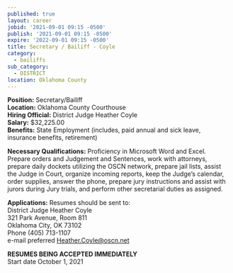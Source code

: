 ```yaml
---
published: true
layout: career
jobid: '2021-09-01 09:15 -0500'
publish: '2021-09-01 09:15 -0500'
expire: '2022-09-01 09:15 -0500'
title: Secretary / Bailiff - Coyle
category:
  - bailiffs
sub_category:
  - DISTRICT
location: Oklahoma County
---
```

**Position:** Secretary/Bailiff    
**Location:** Oklahoma County Courthouse  
**Hiring Official:** District Judge Heather Coyle   
**Salary:** $32,225.00  
**Benefits:** State Employment (includes, paid annual and sick leave, insurance benefits, retirement)  

**Necessary Qualifications:** Proficiency in Microsoft Word and Excel.  Prepare orders and Judgement and Sentences, work with attorneys, prepare daily dockets utilizing the OSCN network,  prepare jail lists, assist the Judge in Court, organize incoming reports, keep the Judge’s calendar, order supplies, answer the phone, prepare jury instructions and assist with jurors during Jury trials, and perform other secretarial duties as assigned.  
					
**Applications:**
Resumes should be sent to:  
District Judge Heather Coyle  
321 Park Avenue, Room 811  
Oklahoma City, OK  73102  
Phone (405) 713-1107  
e-mail preferred [Heather.Coyle@oscn.net](mailto:Heather.Coyle@oscn.net)


**RESUMES BEING ACCEPTED IMMEDIATELY**  
Start date October 1, 2021
